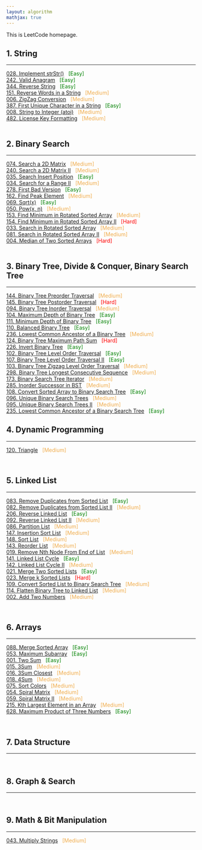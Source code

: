 ```yaml
---
layout: algorithm
mathjax: true
---
```


This is LeetCode homepage.

## 1. String
---
[$028$. Implement strStr()]({{site.baseurl}}/algorithms/leetcode/28) &nbsp; <span style="color:green;">[Easy]</span><br>
[$242$. Valid Anagram]({{site.baseurl}}/algorithms/leetcode/242) &nbsp; <span style="color:green;">[Easy]</span><br>
[$344$. Reverse String]({{site.baseurl}}/algorithms/leetcode/344) &nbsp; <span style="color:green;">[Easy]</span><br>
[$151$. Reverse Words in a String]({{site.baseurl}}/algorithms/leetcode/151) &nbsp; <span style="color:#F0AD4E;">[Medium]</span> <br>
[$006$. ZigZag Conversion]({{site.baseurl}}/algorithms/leetcode/6)  &nbsp; <span style="color:#F0AD4E;">[Medium]</span><br>
[$387$. First Unique Character in a String]({{site.baseurl}}/algorithms/leetcode/387) &nbsp; <span style="color:green;">[Easy]</span><br>
[$008$. String to Integer (atoi)]({{site.baseurl}}/algorithms/leetcode/8) &nbsp; <span style="color:#F0AD4E;">[Medium]</span><br>
[$482$. License Key Formatting]({{site.baseurl}}/algorithms/leetcode/482) &nbsp; <span style="color:#F0AD4E;">[Medium]</span><br>
<br>

## 2. Binary Search
---
[$074$. Search a 2D Matrix]({{site.baseurl}}/algorithms/leetcode/74) &nbsp; <span style="color:#F0AD4E;">[Medium]</span><br>
[$240$. Search a 2D Matrix II]({{site.baseurl}}/algorithms/leetcode/240) &nbsp; <span style="color:#F0AD4E;">[Medium]</span><br>
[$035$. Search Insert Position]({{site.baseurl}}/algorithms/leetcode/35) &nbsp; <span style="color:green;">[Easy]</span><br>
[$034$. Search for a Range II]({{site.baseurl}}/algorithms/leetcode/34) &nbsp; <span style="color:#F0AD4E;">[Medium]</span><br>
[$278$. First Bad Version]({{site.baseurl}}/algorithms/leetcode/278) &nbsp; <span style="color:green;">[Easy]</span><br>
[$162$. Find Peak Element]({{site.baseurl}}/algorithms/leetcode/162) &nbsp; <span style="color:#F0AD4E;">[Medium]</span><br>
[$069$. Sqrt(x)]({{site.baseurl}}/algorithms/leetcode/69) &nbsp; <span style="color:green;">[Easy]</span><br>
[$050$. Pow(x, n)]({{site.baseurl}}/algorithms/leetcode/50) &nbsp; <span style="color:#F0AD4E;">[Medium]</span><br>
[$153$. Find Minimum in Rotated Sorted Array]({{site.baseurl}}/algorithms/leetcode/153) &nbsp; <span style="color:#F0AD4E;">[Medium]</span><br>
[$154$. Find Minimum in Rotated Sorted Array II]({{site.baseurl}}/algorithms/leetcode/154) &nbsp; <span style="color:red;">[Hard]</span><br>
[$033$. Search in Rotated Sorted Array]({{site.baseurl}}/algorithms/leetcode/33) &nbsp; <span style="color:#F0AD4E;">[Medium]</span><br>
[$081$. Search in Rotated Sorted Array II]({{site.baseurl}}/algorithms/leetcode/81) &nbsp; <span style="color:#F0AD4E;">[Medium]</span><br>
[$004$. Median of Two Sorted Arrays]({{site.baseurl}}/algorithms/leetcode/4) &nbsp; <span style="color:red;">[Hard]</span><br>
<br>

## 3. Binary Tree, Divide & Conquer, Binary Search Tree
---
[$144$. Binary Tree Preorder Traversal]({{site.baseurl}}/algorithms/leetcode/144) &nbsp; <span style="color:#F0AD4E;">[Medium]</span><br>
[$145$. Binary Tree Postorder Traversal]({{site.baseurl}}/algorithms/leetcode/145) &nbsp; <span style="color:red;">[Hard]</span><br>
[$094$. Binary Tree Inorder Traversal]({{site.baseurl}}/algorithms/leetcode/94) &nbsp; <span style="color:#F0AD4E;">[Medium]</span><br>
[$104$. Maximum Depth of Binary Tree]({{site.baseurl}}/algorithms/leetcode/104) &nbsp; <span style="color:green;">[Easy]</span><br>
[$111$. Minimum Depth of Binary Tree]({{site.baseurl}}/algorithms/leetcode/111) &nbsp; <span style="color:green;">[Easy]</span><br>
[$110$. Balanced Binary Tree]({{site.baseurl}}/algorithms/leetcode/110) &nbsp; <span style="color:green;">[Easy]</span><br>
[$236$. Lowest Common Ancestor of a Binary Tree]({{site.baseurl}}/algorithms/leetcode/236) &nbsp; <span style="color:#F0AD4E;">[Medium]</span><br>
[$124$. Binary Tree Maximum Path Sum]({{site.baseurl}}/algorithms/leetcode/124) &nbsp; <span style="color:red;">[Hard]</span><br>
[$226$. Invert Binary Tree]({{site.baseurl}}/algorithms/leetcode/226) &nbsp; <span style="color:green;">[Easy]</span><br>
[$102$. Binary Tree Level Order Traversal]({{site.baseurl}}/algorithms/leetcode/102) &nbsp; <span style="color:green;">[Easy]</span><br>
[$107$. Binary Tree Level Order Traversal II]({{site.baseurl}}/algorithms/leetcode/107) &nbsp; <span style="color:green;">[Easy]</span><br>
[$103$. Binary Tree Zigzag Level Order Traversal]({{site.baseurl}}/algorithms/leetcode/103) &nbsp; <span style="color:#F0AD4E;">[Medium]</span><br>
[$298$. Binary Tree Longest Consecutive Sequence]({{site.baseurl}}/algorithms/leetcode/298) &nbsp; <span style="color:#F0AD4E;">[Medium]</span><br>
[$173$. Binary Search Tree Iterator]({{site.baseurl}}/algorithms/leetcode/173) &nbsp; <span style="color:#F0AD4E;">[Medium]</span><br>
[$285$. Inorder Successor in BST]({{site.baseurl}}/algorithms/leetcode/285) &nbsp; <span style="color:#F0AD4E;">[Medium]</span><br>
[$108$. Convert Sorted Array to Binary Search Tree]({{site.baseurl}}/algorithms/leetcode/108) &nbsp; <span style="color:green;">[Easy]</span><br>
[$096$. Unique Binary Search Trees]({{site.baseurl}}/algorithms/leetcode/96) &nbsp; <span style="color:#F0AD4E;">[Medium]</span><br>
[$095$. Unique Binary Search Trees II]({{site.baseurl}}/algorithms/leetcode/95) &nbsp; <span style="color:#F0AD4E;">[Medium]</span><br>
[$235$. Lowest Common Ancestor of a Binary Search Tree]({{site.baseurl}}/algorithms/leetcode/235) &nbsp; <span style="color:green;">[Easy]</span><br>

## 4. Dynamic Programming
---
[$120$. Triangle]({{site.baseurl}}/algorithms/leetcode/120) &nbsp; <span style="color:#F0AD4E;">[Medium]</span><br>

<br>

## 5. Linked List
---
[$083$. Remove Duplicates from Sorted List]({{site.baseurl}}/algorithms/leetcode/83) &nbsp; <span style="color:green;">[Easy]</span><br>
[$082$. Remove Duplicates from Sorted List II]({{site.baseurl}}/algorithms/leetcode/82) &nbsp; <span style="color:#F0AD4E;">[Medium]</span><br>
[$206$. Reverse Linked List]({{site.baseurl}}/algorithms/leetcode/206) &nbsp; <span style="color:green;">[Easy]</span><br>
[$092$. Reverse Linked List II]({{site.baseurl}}/algorithms/leetcode/92) &nbsp; <span style="color:#F0AD4E;">[Medium]</span><br>
[$086$. Partition List]({{site.baseurl}}/algorithms/leetcode/86) &nbsp; <span style="color:#F0AD4E;">[Medium]</span><br>
[$147$. Insertion Sort List]({{site.baseurl}}/algorithms/leetcode/147) &nbsp; <span style="color:#F0AD4E;">[Medium]</span><br>
[$148$. Sort List]({{site.baseurl}}/algorithms/leetcode/148) &nbsp; <span style="color:#F0AD4E;">[Medium]</span><br>
[$143$. Reorder List]({{site.baseurl}}/algorithms/leetcode/143) &nbsp; <span style="color:#F0AD4E;">[Medium]</span><br>
[$019$. Remove Nth Node From End of List]({{site.baseurl}}/algorithms/leetcode/19) &nbsp; <span style="color:#F0AD4E;">[Medium]</span><br>
[$141$. Linked List Cycle]({{site.baseurl}}/algorithms/leetcode/141) &nbsp; <span style="color:green;">[Easy]</span><br>
[$142$. Linked List Cycle II]({{site.baseurl}}/algorithms/leetcode/142) &nbsp; <span style="color:#F0AD4E;">[Medium]</span><br>
[$021$. Merge Two Sorted Lists]({{site.baseurl}}/algorithms/leetcode/21) &nbsp; <span style="color:green;">[Easy]</span><br>
[$023$. Merge k Sorted Lists]({{site.baseurl}}/algorithms/leetcode/23) &nbsp; <span style="color:red;">[Hard]</span><br>
[$109$. Convert Sorted List to Binary Search Tree]({{site.baseurl}}/algorithms/leetcode/109) &nbsp; <span style="color:#F0AD4E;">[Medium]</span><br>
[$114$. Flatten Binary Tree to Linked List]({{site.baseurl}}/algorithms/leetcode/114) &nbsp; <span style="color:#F0AD4E;">[Medium]</span><br>
[$002$. Add Two Numbers]({{site.baseurl}}/algorithms/leetcode/2) &nbsp; <span style="color:#F0AD4E;">[Medium]</span><br>

<br>

## 6. Arrays
---
[$088$. Merge Sorted Array]({{site.baseurl}}/algorithms/leetcode/88) &nbsp; <span style="color:green;">[Easy]</span><br>
[$053$. Maximum Subarray]({{site.baseurl}}/algorithms/leetcode/53) &nbsp; <span style="color:green;">[Easy]</span><br>
[$001$. Two Sum]({{site.baseurl}}/algorithms/leetcode/1) &nbsp; <span style="color:green;">[Easy]</span><br>
[$015$. 3Sum]({{site.baseurl}}/algorithms/leetcode/15) &nbsp; <span style="color:#F0AD4E;">[Medium]</span><br>
[$016$. 3Sum Closest]({{site.baseurl}}/algorithms/leetcode/16) &nbsp; <span style="color:#F0AD4E;">[Medium]</span><br>
[$018$. 4Sum]({{site.baseurl}}/algorithms/leetcode/18) &nbsp; <span style="color:#F0AD4E;">[Medium]</span><br>
[$075$. Sort Colors]({{site.baseurl}}/algorithms/leetcode/75) &nbsp; <span style="color:#F0AD4E;">[Medium]</span><br>
[$054$. Spiral Matrix]({{site.baseurl}}/algorithms/leetcode/54) &nbsp; <span style="color:#F0AD4E;">[Medium]</span><br>
[$059$. Spiral Matrix II]({{site.baseurl}}/algorithms/leetcode/59) &nbsp; <span style="color:#F0AD4E;">[Medium]</span><br>
[$215$. Kth Largest Element in an Array]({{site.baseurl}}/algorithms/leetcode/215) &nbsp; <span style="color:#F0AD4E;">[Medium]</span><br>
[$628$. Maximum Product of Three Numbers]({{site.baseurl}}/algorithms/leetcode/628) &nbsp; <span style="color:green;">[Easy]</span><br>

<br>

## 7. Data Structure
---

<br>

## 8. Graph & Search
---

<br>

## 9. Math & Bit Manipulation
---
[$043$. Multiply Strings]({{site.baseurl}}/algorithms/leetcode/43) &nbsp; <span style="color:#F0AD4E;">[Medium]</span><br>


<br>





<br><br>

